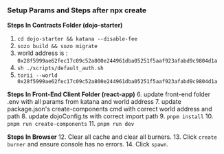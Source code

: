 ### Setup Params and Steps after npx create

**Steps In Contracts Folder (dojo-starter)**
1. `cd dojo-starter && katana --disable-fee`
2. `sozo build && sozo migrate`
3. world address is : `0x28f5999ae62fec17c09c52a800e244961dba05251f5aaf923afabd9c9804d1a`
4. `sh ./scripts/default_auth.sh`
5. `torii --world 0x28f5999ae62fec17c09c52a800e244961dba05251f5aaf923afabd9c9804d1a`

**Steps In Front-End Client Folder (react-app)**
6. update front-end folder .env with all params from katana and world address
7. update package.json's create-components cmd with correct world address and path
8. update dojoConfig.ts with correct import path
9. `pnpm install`
10. `pnpm run create-components`
11. `pnpm run dev`

**Steps In Browser**
12. Clear all cache and clear all burners.
13. Click `create burner` and ensure console has no errors.
14. Click `spawn`.